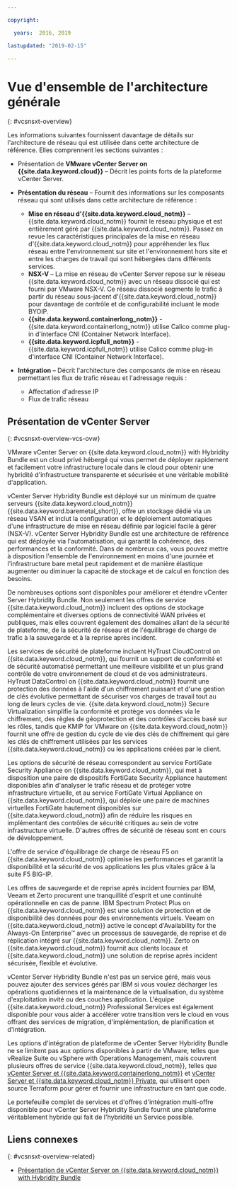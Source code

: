 ```yaml
---

copyright:

  years:  2016, 2019

lastupdated: "2019-02-15"

---
```


# Vue d'ensemble de l'architecture générale
{: #vcsnsxt-overview}

Les informations suivantes fournissent davantage de détails sur l'architecture de réseau qui est utilisée dans cette architecture de référence. Elles comprennent les sections suivantes :
* Présentation de **VMware vCenter Server on {{site.data.keyword.cloud}}** – Décrit les points forts de la plateforme vCenter Server.
* **Présentation du réseau** – Fournit des informations sur les composants réseau qui sont utilisés dans cette architecture de référence :
  - **Mise en réseau d'{{site.data.keyword.cloud_notm}}** – {{site.data.keyword.cloud_notm}} fournit le réseau physique et est entièrement géré par {{site.data.keyword.cloud_notm}}. Passez en revue les caractéristiques principales de la mise en réseau d'{{site.data.keyword.cloud_notm}} pour appréhender les flux réseau entre l'environnement sur site et l'environnement hors site et entre les charges de travail qui sont hébergées dans différents services.
  - **NSX-V** – La mise en réseau de vCenter Server repose sur le réseau {{site.data.keyword.cloud_notm}} avec un réseau dissocié qui est fourni par VMware NSX-V. Ce réseau dissocié segmente le trafic à partir du réseau sous-jacent d'{{site.data.keyword.cloud_notm}} pour davantage de contrôle et de configurabilité incluant le mode BYOIP.
  - **{{site.data.keyword.containerlong_notm}}** - {{site.data.keyword.containerlong_notm}} utilise Calico comme plug-in d'interface CNI (Container Network Interface).
  - **{{site.data.keyword.icpfull_notm}}** - {{site.data.keyword.icpfull_notm}} utilise Calico comme plug-in d'interface CNI (Container Network Interface).

* **Intégration** – Décrit l'architecture des composants de mise en réseau permettant les flux de trafic réseau et l'adressage requis :
  - Affectation d'adresse IP
  - Flux de trafic réseau

## Présentation de vCenter Server
{: #vcsnsxt-overview-vcs-ovw}

VMware vCenter Server on {{site.data.keyword.cloud_notm}} with Hybridity Bundle est un cloud privé hébergé qui vous permet de déployer rapidement et facilement votre infrastructure locale dans le cloud pour obtenir une hybridité d'infrastructure transparente et sécurisée et une véritable mobilité d'application.

vCenter Server Hybridity Bundle est déployé sur un minimum de quatre serveurs {{site.data.keyword.cloud_notm}} {{site.data.keyword.baremetal_short}}, offre un stockage dédié via un réseau VSAN et inclut la configuration et le déploiement automatiques d'une infrastructure de mise en réseau définie par logiciel facile à gérer (NSX-V). vCenter Server Hybridity Bundle est une architecture de référence qui est déployée via l'automatisation, qui garantit la cohérence, des performances et la conformité. Dans de nombreux cas, vous pouvez mettre à disposition l'ensemble de l'environnement en moins d'une journée et l'infrastructure bare metal peut rapidement et de manière élastique augmenter ou diminuer la capacité de stockage et de calcul en fonction des besoins.

De nombreuses options sont disponibles pour améliorer et étendre vCenter Server Hybridity Bundle. Non seulement les offres de service {{site.data.keyword.cloud_notm}} incluent des options de stockage complémentaire et diverses options de connectivité WAN privées et publiques, mais elles couvrent également des domaines allant de la sécurité de plateforme, de la sécurité de réseau et de l'équilibrage de charge de trafic à la sauvegarde et à la reprise après incident.

Les services de sécurité de plateforme incluent HyTrust CloudControl on {{site.data.keyword.cloud_notm}}, qui fournit un support de conformité et de sécurité automatisé permettant une meilleure visibilité et un plus grand contrôle de votre environnement de cloud et de vos administrateurs. HyTrust DataControl on {{site.data.keyword.cloud_notm}} fournit une protection des données à l'aide d'un chiffrement puissant et d'une gestion de clés évolutive permettant de sécuriser vos charges de travail tout au long de leurs cycles de vie. {{site.data.keyword.cloud_notm}} Secure Virtualization simplifie la conformité et protège vos données via le chiffrement, des règles de géoprotection et des contrôles d'accès basé sur les rôles, tandis que KMIP for VMware on {{site.data.keyword.cloud_notm}} fournit une offre de gestion du cycle de vie des clés de chiffrement qui gère les clés de chiffrement utilisées par les services {{site.data.keyword.cloud_notm}} ou les applications créées par le client.

Les options de sécurité de réseau correspondent au service FortiGate Security Appliance on {{site.data.keyword.cloud_notm}}, qui met à disposition une paire de dispositifs FortiGate Security Appliance hautement disponibles afin d'analyser le trafic réseau et de protéger votre infrastructure virtuelle, et au service FortiGate Virtual Appliance on {{site.data.keyword.cloud_notm}}, qui déploie une paire de machines virtuelles FortiGate hautement disponibles sur {{site.data.keyword.cloud_notm}} afin de réduire les risques en implémentant des contrôles de sécurité critiques au sein de votre infrastructure virtuelle. D'autres offres de sécurité de réseau sont en cours de développement.

L'offre de service d'équilibrage de charge de réseau F5 on {{site.data.keyword.cloud_notm}} optimise les performances et garantit la disponibilité et la sécurité de vos applications les plus vitales grâce à la suite F5 BIG-IP.

Les offres de sauvegarde et de reprise après incident fournies par IBM, Veeam et Zerto procurent une tranquillité d'esprit et une continuité opérationnelle en cas de panne. IBM Spectrum Protect Plus on {{site.data.keyword.cloud_notm}} est une solution de protection et de disponibilité des données pour des environnements virtuels. Veeam on {{site.data.keyword.cloud_notm}} active le concept d'Availability for the Always-On Enterprise™ avec un processus de sauvegarde, de reprise et de réplication intégré sur {{site.data.keyword.cloud_notm}}. Zerto on {{site.data.keyword.cloud_notm}} fournit aux clients locaux et {{site.data.keyword.cloud_notm}} une solution de reprise après incident sécurisée, flexible et évolutive.

vCenter Server Hybridity Bundle n'est pas un service géré, mais vous pouvez ajouter des services gérés par IBM si vous voulez décharger les opérations quotidiennes et la maintenance de la virtualisation, du système d'exploitation invité ou des couches application. L'équipe {{site.data.keyword.cloud_notm}} Professional Services est également disponible pour vous aider à accélérer votre transition vers le cloud en vous offrant des services de migration, d'implémentation, de planification et d'intégration.

Les options d'intégration de plateforme de vCenter Server Hybridity Bundle ne se limitent pas aux options disponibles à partir de VMware, telles que vRealize Suite ou vSphere with Operations Management, mais couvrent plusieurs offres de service {{site.data.keyword.cloud_notm}}, telles que [vCenter Server et {{site.data.keyword.containerlong_notm}}](/docs/services/vmwaresolutions/archiref/vcsiks?topic=vmware-solutions-vcsiks-intro) et [vCenter Server et {{site.data.keyword.cloud_notm}} Private](/docs/services/vmwaresolutions/archiref/vcsicp?topic=vmware-solutions-vcsicp-intro), qui utilisent open source Terraform pour gérer et fournir une infrastructure en tant que code.

Le portefeuille complet de services et d'offres d'intégration multi-offre disponible pour vCenter Server Hybridity Bundle fournit une plateforme véritablement hybride qui fait de l'hybridité un Service possible.

## Liens connexes
{: #vcsnsxt-overview-related}

* [Présentation de vCenter Server on {{site.data.keyword.cloud_notm}} with Hybridity Bundle](/docs/services/vmwaresolutions/archiref/vcs?topic=vmware-solutions-vcs-hybridity-intro)
